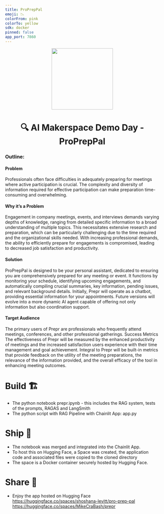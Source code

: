 ```yaml
---
title: ProPrepPal
emoji: 📉
colorFrom: pink
colorTo: yellow
sdk: docker
pinned: false
app_port: 7860
---
```


<p align = "center" draggable=”false” ><img src="https://drive.google.com/file/d/1zbvsMo0jpCk_3VWhhlL3NMKhjHsfM3BU"
     width="200px"
     height="auto"/>
</p>

## <h1 align="center" id="heading">🔍 AI Makerspace Demo Day - ProPrepPal</h1>

### Outline:

#### Problem

Professionals often face difficulties in adequately preparing for meetings where active participation is crucial. The complexity and diversity of information required for effective participation can make preparation time-consuming and overwhelming.

#### Why it’s a Problem

Engagement in company meetings, events, and interviews demands varying depths of knowledge, ranging from detailed specific information to a broad understanding of multiple topics. This necessitates extensive research and preparation, which can be particularly challenging due to the time required and the organizational skills needed. With increasing professional demands, the ability to efficiently prepare for engagements is compromised, leading to decreased job satisfaction and productivity.

#### Solution

ProPrepPal is designed to be your personal assistant, dedicated to ensuring you are comprehensively prepared for any meeting or event. It functions by monitoring your schedule, identifying upcoming engagements, and automatically compiling crucial summaries, key information, pending issues, and relevant background details. Initially, Prepr will operate as a chatbot, providing essential information for your appointments. Future versions will evolve into a more dynamic AI agent capable of offering not only information but also coordination support.

#### Target Audience

The primary users of Prepr are professionals who frequently attend meetings, conferences, and other professional gatherings. Success Metrics The effectiveness of Prepr will be measured by the enhanced productivity of meetings and the increased satisfaction users experience with their time management and goal achievement. Integral to Prepr will be built-in metrics that provide feedback on the utility of the meeting preparations, the relevance of the information provided, and the overall efficacy of the tool in enhancing meeting outcomes.

# Build 🏗️

- The python notebook prepr.ipynb - this includes the RAG system, tests of the prompts, RAGAS and LangSmith
- The python script with RAG Pipeline with Chainlit App: app.py

# Ship 🚢

- The notebook was merged and integrated into the Chainlit App.
- To host this on Hugging Face, a Space was created, the application code and associated files were copied to the cloned directory
- The space is a Docker container securely hosted by Hugging Face.

# Share 🚀

- Enjoy the app hosted on Hugging Face
  https://huggingface.co/spaces/shoshana-levitt/pro-prep-pal
  https://huggingface.co/spaces/MikeCraBash/prepr
